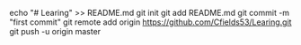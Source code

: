 echo "# Learing" >> README.md
git init
git add README.md
git commit -m "first commit"
git remote add origin https://github.com/Cfields53/Learing.git
git push -u origin master
